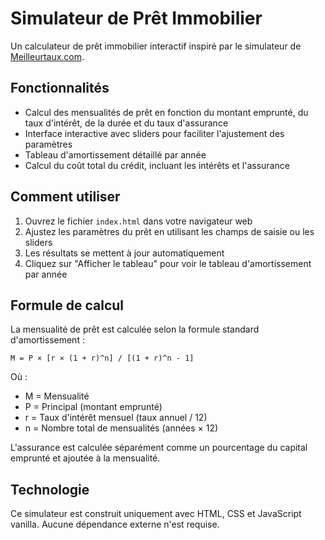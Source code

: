 # Simulateur de Prêt Immobilier

Un calculateur de prêt immobilier interactif inspiré par le simulateur de [Meilleurtaux.com](https://www.meilleurtaux.com/credit-immobilier/simulation-de-pret-immobilier/calcul-des-mensualites.html).

## Fonctionnalités

- Calcul des mensualités de prêt en fonction du montant emprunté, du taux d'intérêt, de la durée et du taux d'assurance
- Interface interactive avec sliders pour faciliter l'ajustement des paramètres
- Tableau d'amortissement détaillé par année
- Calcul du coût total du crédit, incluant les intérêts et l'assurance

## Comment utiliser

1. Ouvrez le fichier `index.html` dans votre navigateur web
2. Ajustez les paramètres du prêt en utilisant les champs de saisie ou les sliders
3. Les résultats se mettent à jour automatiquement
4. Cliquez sur "Afficher le tableau" pour voir le tableau d'amortissement par année

## Formule de calcul

La mensualité de prêt est calculée selon la formule standard d'amortissement :

```
M = P × [r × (1 + r)^n] / [(1 + r)^n - 1]
```

Où :
- M = Mensualité
- P = Principal (montant emprunté)
- r = Taux d'intérêt mensuel (taux annuel / 12)
- n = Nombre total de mensualités (années × 12)

L'assurance est calculée séparément comme un pourcentage du capital emprunté et ajoutée à la mensualité.

## Technologie

Ce simulateur est construit uniquement avec HTML, CSS et JavaScript vanilla. Aucune dépendance externe n'est requise. 